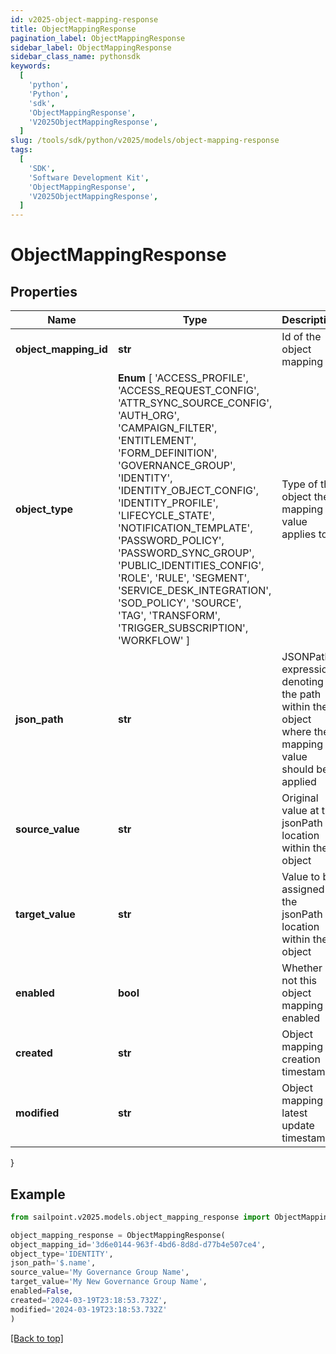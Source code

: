 ```yaml
---
id: v2025-object-mapping-response
title: ObjectMappingResponse
pagination_label: ObjectMappingResponse
sidebar_label: ObjectMappingResponse
sidebar_class_name: pythonsdk
keywords:
  [
    'python',
    'Python',
    'sdk',
    'ObjectMappingResponse',
    'V2025ObjectMappingResponse',
  ]
slug: /tools/sdk/python/v2025/models/object-mapping-response
tags:
  [
    'SDK',
    'Software Development Kit',
    'ObjectMappingResponse',
    'V2025ObjectMappingResponse',
  ]
---
```


# ObjectMappingResponse

## Properties

| Name | Type | Description | Notes |
| --- | --- | --- | --- |
| **object_mapping_id** | **str** | Id of the object mapping | [optional] |
| **object_type** | **Enum** [ 'ACCESS_PROFILE', 'ACCESS_REQUEST_CONFIG', 'ATTR_SYNC_SOURCE_CONFIG', 'AUTH_ORG', 'CAMPAIGN_FILTER', 'ENTITLEMENT', 'FORM_DEFINITION', 'GOVERNANCE_GROUP', 'IDENTITY', 'IDENTITY_OBJECT_CONFIG', 'IDENTITY_PROFILE', 'LIFECYCLE_STATE', 'NOTIFICATION_TEMPLATE', 'PASSWORD_POLICY', 'PASSWORD_SYNC_GROUP', 'PUBLIC_IDENTITIES_CONFIG', 'ROLE', 'RULE', 'SEGMENT', 'SERVICE_DESK_INTEGRATION', 'SOD_POLICY', 'SOURCE', 'TAG', 'TRANSFORM', 'TRIGGER_SUBSCRIPTION', 'WORKFLOW' ] | Type of the object the mapping value applies to | [optional] |
| **json_path** | **str** | JSONPath expression denoting the path within the object where the mapping value should be applied | [optional] |
| **source_value** | **str** | Original value at the jsonPath location within the object | [optional] |
| **target_value** | **str** | Value to be assigned at the jsonPath location within the object | [optional] |
| **enabled** | **bool** | Whether or not this object mapping is enabled | [optional] [default to False] |
| **created** | **str** | Object mapping creation timestamp | [optional] |
| **modified** | **str** | Object mapping latest update timestamp | [optional] |

}

## Example

```python
from sailpoint.v2025.models.object_mapping_response import ObjectMappingResponse

object_mapping_response = ObjectMappingResponse(
object_mapping_id='3d6e0144-963f-4bd6-8d8d-d77b4e507ce4',
object_type='IDENTITY',
json_path='$.name',
source_value='My Governance Group Name',
target_value='My New Governance Group Name',
enabled=False,
created='2024-03-19T23:18:53.732Z',
modified='2024-03-19T23:18:53.732Z'
)

```

[[Back to top]](#)
